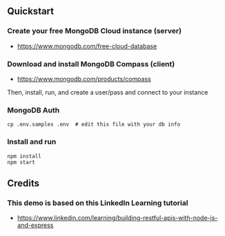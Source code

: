 ## Quickstart

### Create your free MongoDB Cloud instance (server)

* https://www.mongodb.com/free-cloud-database

### Download and install MongoDB Compass (client)

* https://www.mongodb.com/products/compass

Then, install, run, and create a user/pass and connect to your instance

### MongoDB Auth

```
cp .env.samples .env  # edit this file with your db info
```

### Install and run

```
npm install
npm start
```

## Credits

### This demo is based on this LinkedIn Learning tutorial

- https://www.linkedin.com/learning/building-restful-apis-with-node-js-and-express
